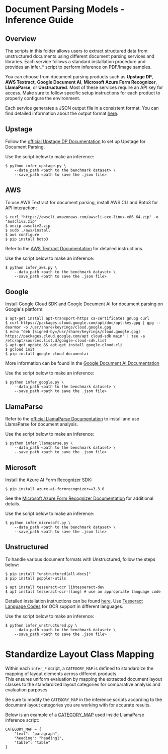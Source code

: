 # Document Parsing Models - Inference Guide
## Overview
The scripts in this folder allows users to extract structured data from unstructured documents using different document parsing services and libraries. 
Each service follows a standard installation procedure and provides an infer_* script to perform inference on PDF/Image samples.

You can choose from document parsing products such as **Upstage DP**, **AWS Textract**, **Google Document AI**, **Microsoft Azure Form Recognizer**, **LlamaParse**, or **Unstructured**. Most of these services require an API key for access. Make sure to follow specific setup instructions for each product to properly configure the environment.    

Each service generates a JSON output file in a consistent format.
You can find detailed information about the output format [here](https://github.com/UpstageAI/document-parse-benchmark-private?tab=readme-ov-file#dataset-format).


## Upstage

Follow the [official Upstage DP Documentation](https://developers.upstage.ai/docs/apis/document-parse) to set up Upstage for Document Parsing.

Use the script below to make an inference:
```
$ python infer_upstage.py \
    --data_path <path to the benchmark dataset> \
    --save_path <path to save the .json file>
```

## AWS
To use AWS Textract for document parsing, install AWS CLI and Boto3 for API interaction:

```
$ curl "https://awscli.amazonaws.com/awscli-exe-linux-x86_64.zip" -o "awscliv2.zip"
$ unzip awscliv2.zip
$ sudo ./aws/install
$ aws configure
$ pip install boto3
```
Refer to the [AWS Textract Documentation](https://docs.aws.amazon.com/en_us/textract/latest/dg/getting-started.html) for detailed instructions.  

Use the script below to make an inference:
```
$ python infer_aws.py \
    --data_path <path to the benchmark dataset> \
    --save_path <path to save the .json file>
```

## Google
Install Google Cloud SDK and Google Document AI for document parsing on Google's platform:

```
$ apt-get install apt-transport-https ca-certificates gnupg curl
$ curl https://packages.cloud.google.com/apt/doc/apt-key.gpg | gpg --dearmor -o /usr/share/keyrings/cloud.google.gpg
$ echo "deb [signed-by=/usr/share/keyrings/cloud.google.gpg] https://packages.cloud.google.com/apt cloud-sdk main" | tee -a /etc/apt/sources.list.d/google-cloud-sdk.list
$ apt-get update && apt-get install google-cloud-cli
$ gcloud init
$ pip install google-cloud-documentai
```

More information can be found in the [Google Document AI Documentation](https://console.cloud.google.com/ai/document-ai?hl=en)  

Use the script below to make an inference:
```
$ python infer_google.py \
    --data_path <path to the benchmark dataset> \
    --save_path <path to save the .json file>
```

## LlamaParse
Refer to the [official LlamaParse Documentation](https://docs.cloud.llamaindex.ai/category/API/parsing) to install and use LlamaParse for document analysis.  

Use the script below to make an inference:
```
$ python infer_llamaparse.py \
    --data_path <path to the benchmark dataset> \
    --save_path <path to save the .json file>
```

## Microsoft
Install the Azure AI Form Recognizer SDK:
```
$ pip install azure-ai-formrecognizer==3.3.0
```
See the [Microsoft Azure Form Recognizer Documentation](https://learn.microsoft.com/en-us/azure/ai-services/document-intelligence/quickstarts/get-started-sdks-rest-api?view=doc-intel-3.0.0&preserve-view=true&pivots=programming-language-python) for additional details.  

Use the script below to make an inference:
```
$ python infer_microsoft.py \
    --data_path <path to the benchmark dataset> \
    --save_path <path to save the .json file>
```

## Unstructured

To handle various document formats with Unstructured, follow the steps below:
```
$ pip install "unstructured[all-docs]"
$ pip install poppler-utils

$ apt install tesseract-ocr libtesseract-dev
$ apt install tesseract-ocr-[lang] # use an appropriate language code 
```
Detailed installation instructions can be found [here](https://unstructured-io.github.io/unstructured/installing.html). Use [Tesseract Language Codes](https://tesseract-ocr.github.io/tessdoc/Data-Files-in-different-versions.html) for OCR support in different languages.

Use the script below to make an inference:
```
$ python infer_unstructured.py \
    --data_path <path to the benchmark dataset> \
    --save_path <path to save the .json file>
```

# Standardize Layout Class Mapping
Within each `infer_*` script, a `CATEGORY_MAP` is defined to standardize the mapping of layout elements across different products.  
This ensures uniform evaluation by mapping the extracted document layout classes to the standardized layout categories for comparative analysis and evaluation purposes.  

Be sure to modify the `CATEGORY_MAP` in the inference scripts according to the document layout categories you are working with for accurate results.  

Below is an example of a [CATEGORY_MAP](https://github.com/UpstageAI/document-parse-benchmark-private/blob/776d9212fedb4a07671dcba666f400faf3faad4c/scripts/infer_llamaparse.py#L13) used inside LlamaParse inference script: 
```
CATEGORY_MAP = {
    "text": "paragraph",
    "heading": "heading1",
    "table": "table"
}
```


